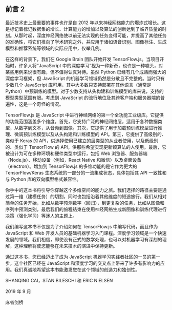 ## 前言 2

最近技术史上最重要的事件也许是自 2012 年以来神经网络能力的爆炸式增长。这是标记着标记数据集的增长、计算能力的增加以及算法的创新达到了临界质量的时刻。从那时起，深度神经网络使以前无法实现的任务变得可能，并提高了其他任务的准确性，将它们推向了学术研究之外，并应用于诸如语音识别、图像标注、生成模型和推荐系统等领域的实际应用中，仅举几例。

在这样的背景下，我们在 Google Brain 团队开始开发 TensorFlow.js。当项目开始时，许多人将“JavaScript 中的深度学习”视为一种新奇，也许是一种噱头，对某些用例来说很有趣，但不值得认真对待。虽然 Python 已经有几个成熟而强大的深度学习框架，但 JavaScript 的机器学习领域仍然是分散且不完整的。当时只有少数几个 JavaScript 库可用，其中大多数只支持部署在其他语言（通常是 Python）中预训练的模型。对于少数支持从头构建和训练模型的库来说，支持的模型类型范围有限。考虑到 JavaScript 的流行地位及其跨客户端和服务器端的普遍性，这是一个奇怪的情况。

TensorFlow.js 是 JavaScript 中进行神经网络的第一个全功能工业级库。它提供的功能范围涵盖多个维度。首先，它支持广泛的神经网络层，适用于各种数据类型，从数字到文本，从音频到图像。其次，它提供了用于加载预训练模型进行推理、微调预训练模型以及从头构建和训练模型的 API。第三，它提供了高级别的、类似于 Keras 的 API，供选择使用已建立的层类型的从业者使用，以及低级别的、类似于 TensorFlow 的 API，供那些希望实现更新颖算法的人使用。最后，它被设计为可在多种环境和硬件类型中运行，包括 Web 浏览器、服务器端（Node.js）、移动设备（例如，React Native 和微信）以及桌面设备（electron）。增加到 TensorFlow.js 的多维功能的是它作为更大的 TensorFlow/Keras 生态系统的一部分的一流集成状态，具体包括其 API 一致性和与 Python 库的双向模型格式兼容性。

你手中的这本书将引导你穿越这个多维空间的能力之旅。我们选择的路径主要是通过第一维（建模任务）的切割，同时也包括沿着其他维度的短途旅行。我们从相对简单的任务开始，比如从数字预测数字（回归），到更复杂的任务，比如从图像和序列中预测类别，最后我们的旅程结束在使用神经网络生成新图像和训练代理进行决策（强化学习）等迷人的主题上。

我们编写这本书不仅是为了介绍如何在 TensorFlow.js 中编写代码，而且作为 JavaScript 和 Web 开发人员的基础机器学习入门课程。深度学习领域是一个快速发展的领域。我们相信，即使没有正式的数学处理，也可以对机器学习有深刻的理解，这种理解将使您能够在未来技术的演进中保持更新。

通过这本书，您已经迈出了成为 JavaScript 机器学习实践者社区的一员的第一步，这个社区已经在 JavaScript 和深度学习的交叉点上带来了许多有影响力的应用。我们真诚地希望这本书能激发您在这个领域的创造力和独创性。

SHANQING CAI，STAN BILESCHI 和 ERIC NIELSEN

2019 年 9 月

麻省剑桥
